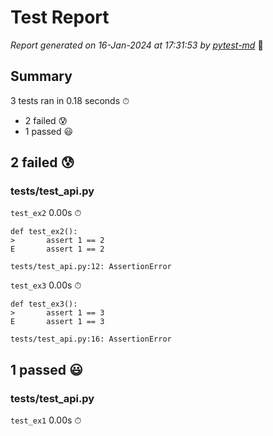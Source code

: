 # Test Report

*Report generated on 16-Jan-2024 at 17:31:53 by [pytest-md]* 📝

[pytest-md]: https://github.com/hackebrot/pytest-md

## Summary

3 tests ran in 0.18 seconds ⏱

- 2 failed 😰
- 1 passed 😃

## 2 failed 😰

### tests/test_api.py

`test_ex2` 0.00s ⏱

```
def test_ex2():
>       assert 1 == 2
E       assert 1 == 2

tests/test_api.py:12: AssertionError
```

`test_ex3` 0.00s ⏱

```
def test_ex3():
>       assert 1 == 3
E       assert 1 == 3

tests/test_api.py:16: AssertionError
```

## 1 passed 😃

### tests/test_api.py

`test_ex1` 0.00s ⏱
